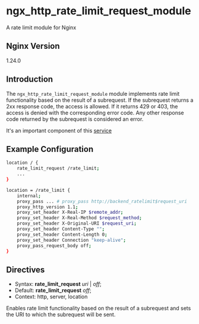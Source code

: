 # ngx_http_rate_limit_request_module
A rate limit module for Nginx

## Nginx Version
1.24.0

## Introduction

The ```ngx_http_rate_limit_request_module``` module implements rate limit functionality based on the result of a subrequest. If the subrequest returns a 2xx response code, the access is allowed. If it returns 429 or 403, the access is denied with the corresponding error code. Any other response code returned by the subrequest is considered an error.

It's an important component of this [service](https://github.com/ralgond/rate-limit-server)

## Example Configuration
```bash
location / {
    rate_limit_request /rate_limit;
    ...
}

location = /rate_limit {
    internal;
    proxy_pass ... # proxy_pass http://backend_ratelimit$request_uri
    proxy_http_version 1.1;
    proxy_set_header X-Real-IP $remote_addr;
    proxy_set_header X-Real-Method $request_method;
    proxy_set_header X-Original-URI $request_uri;
    proxy_set_header Content-Type "";
    proxy_set_header Content-Length 0;
    proxy_set_header Connection "keep-alive";
    proxy_pass_request_body off;
}
```
## Directives
- Syntax:  **rate_limit_request** *uri* | *off*;
- Default:  **rate_limit_request** *off*;
- Context:  http, server, location

Enables rate limit functionality based on the result of a subrequest and sets the URI to which the subrequest will be sent.

